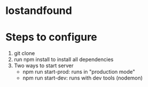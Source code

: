 # lostandfound

# Steps to configure

1. git clone
2. run npm install to install all dependencies
3. Two ways to start server
    * npm run start-prod: runs in "production mode"
    * npm run start-dev: runs with dev tools (nodemon)